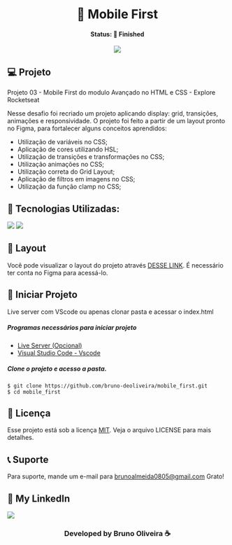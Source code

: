 <h1 align="center"> 📲 Mobile First </h1>
<h4 align="center"> Status: 🚀 Finished </h4>

<p align="center">
  <img src="https://github.com/bruno-deoliveira/mobile_first/assets/109918729/e1c6dd0a-c9c8-43bd-a177-9c624478bd8f"
</p>

## 💻 Projeto

Projeto 03 - Mobile First do modulo Avançado no HTML e CSS - Explore Rocketseat

Nesse desafio foi recriado um projeto aplicando display: grid, transições, animações e responsividade. O projeto foi feito a partir de um layout pronto no Figma, para fortalecer alguns conceitos aprendidos:
- Utilização de variáveis no CSS;
- Aplicação de cores utilizando HSL;
- Utilização de transições e transformações no CSS;
- Utilização animações no CSS;
- Utilização correta do Grid Layout;
- Aplicação de filtros em imagens no CSS;
- Utilização da função clamp no CSS;

## 🚀 Tecnologias Utilizadas:
<div>
  <img src="https://img.shields.io/badge/HTML5-E34F26?style=for-the-badge&logo=html5&logoColor=white"/>
  <img src="https://img.shields.io/badge/CSS3-1572B6?style=for-the-badge&logo=css3&logoColor=white"/>
</div>

## 🔖 Layout
Você pode visualizar o layout do projeto através [DESSE LINK](https://www.figma.com/file/DMsf50DERAp0PjYAF0z9Vs/Explorer-Stage-03-Projeto-03-(Copy)?type=design&node-id=203-1865&mode=design&t=sp74Z6vJ98331DWd-0). É necessário ter conta no Figma para acessá-lo.

## 💾 Iniciar Projeto
Live server com VScode ou apenas clonar pasta e acessar o index.html
<h5> Programas necessários para iniciar projeto </h5>

- [Live Server (Opcional)](https://marketplace.visualstudio.com/items?itemName=ritwickdey.LiveServer)
- [Visual Studio Code - Vscode](https://code.visualstudio.com/)

<h5> Clone o projeto e acesso a pasta. </h5>

```
$ git clone https://github.com/bruno-deoliveira/mobile_first.git
$ cd mobile_first
```
## 📝 Licença
Esse projeto está sob a licença [MIT](https://github.com/bruno-deoliveira/mobile_first/blob/main/LICENSE). Veja o arquivo LICENSE para mais detalhes.

## 📞 Suporte
Para suporte, mande um e-mail para brunoalmeida0805@gmail.com Grato!

## 🔎 My LinkedIn 
<a href="https://www.linkedin.com/in/bruno-almeida-deoliveira"><img src="https://img.shields.io/badge/LinkedIn-0077B5?style=for-the-badge&logo=linkedin&logoColor=white"/></a>

<h3 align="center">Developed by Bruno Oliveira ☕</h3>
